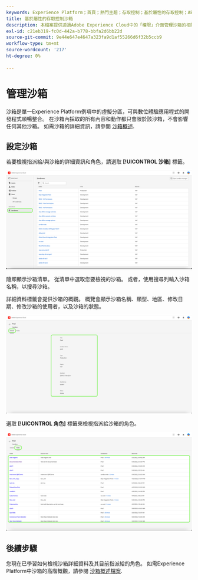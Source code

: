 ```yaml
---
keywords: Experience Platform；首頁；熱門主題；存取控制；基於屬性的存取控制；ABAC
title: 基於屬性的存取控制沙箱
description: 本檔案提供透過Adobe Experience Cloud中的「權限」介面管理沙箱的相關資訊
exl-id: c21eb319-fc0d-442a-b778-bbfa2d6bb22d
source-git-commit: 9e44e647e4647a323fa9d1af55266d6f32b5ccb9
workflow-type: tm+mt
source-wordcount: '217'
ht-degree: 0%

---
```


# 管理沙箱

沙箱是單一Experience Platform例項中的虛擬分區，可與數位體驗應用程式的開發程式順暢整合。 在沙箱內採取的所有內容和動作都只會限於該沙箱，不會影響任何其他沙箱。 如需沙箱的詳細資訊，請參閱 [沙箱概述](../../../sandboxes/home.md).

## 設定沙箱

若要檢視指派給/與沙箱的詳細資訊和角色，請選取 **[!UICONTROL 沙箱]** 標籤。

![flac-sandbox-tab](../../images/flac-ui/flac-sandboxes-tab.png)

隨即顯示沙箱清單。 從清單中選取您要檢視的沙箱。 或者，使用搜尋列輸入沙箱名稱，以搜尋沙箱。

詳細資料標籤會提供沙箱的概觀。 概覽會顯示沙箱名稱、類型、地區、修改日期、修改沙箱的使用者，以及沙箱的狀態。

![flac-sandbox-details](../../images/flac-ui/flac-sandboxes-details.png)

選取 **[!UICONTROL 角色]** 標籤來檢視指派給沙箱的角色。

![flac-sandbox-roles](../../images/flac-ui/flac-sandboxes-roles.png)

## 後續步驟

您現在已學習如何檢視沙箱詳細資料及其目前指派給的角色。 如需Experience Platform中沙箱的高階概觀，請參閱 [沙箱概述檔案](../../sanboxes/../ui/overview.md).
